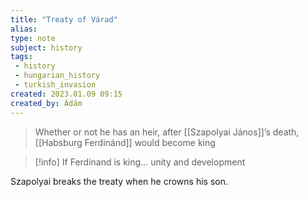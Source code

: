 ```yaml
---
title: "Treaty of Várad"
alias: 
type: note
subject: history
tags:
 - history
 - hungarian_history
 - turkish_invasion
created: 2023.01.09 09:15
created_by: Ádám
---
```

> Whether or not he has an heir, after [[Szapolyai János]]’s death, [[Habsburg Ferdinánd]] would become king

>[!info] If Ferdinand is king…
>unity and development

Szapolyai breaks the treaty when he crowns his son.